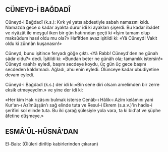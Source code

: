 ## CÜNEYD-İ BAĞDADÎ

Cüneyd-i Bağdadî (k.s.): Kırk yıl yatsı abdestiyle sabah namazını kıldı. Namazda gece o kadar ayakta durur idi ki ayakları şişerdi. Bu kadar ibâdet ve riyâzât ile meşgul iken bir gün hatırından geçti ki «İşim tamam olup maksûdum hasıl oldu mu ola?» Hafîfden avaz işitildi ki: «Yâ Cüneyd! Vakit oldu ki zünnân kuşanasın!»

Cüneyd, bunu işitince feryadı göğe çıktı. «Yâ Rabb! Cüneyd'den ne günah sâdır ol­du?» dedi. İşitildi ki: «Bundan beter ne günâh ola; tamamlık istersin!» Cüneyd «aah!» eyle­di, başını secdeye koydu, üç gün üç gece ba­şını secdeden kaldırmadı. Ağladı, ahu enin eyledi. Ölünceye kadar ubudiyetine devam eyle­di.

Cüneyd-i Bağdadî (k.s.) der idi ki:«Bin sene diri olsam amelimden bir zerre eksik etmeyeydim.» ve yine der idi ki:

«Her kim Hak rızâsını bulmak isterse Cenâb-ı Hâlik-ı Azîm kelâmını yani Kur'an-ı Azîmüşşân'ı sağ elinde tuta ve Resul-i Ekrem (s.a.v.)'in hadis-i şerifini sol elinde tuta. Bu iki çarağ şülesiyle yola vara, ta ki bid'at ve şüphe âfetine düşmeye.»

## ESMÂ'ÜL-HÜSNÂ'DAN

El-Bais: (Ölüleri diriltip kabirlerinden çı­karan)
